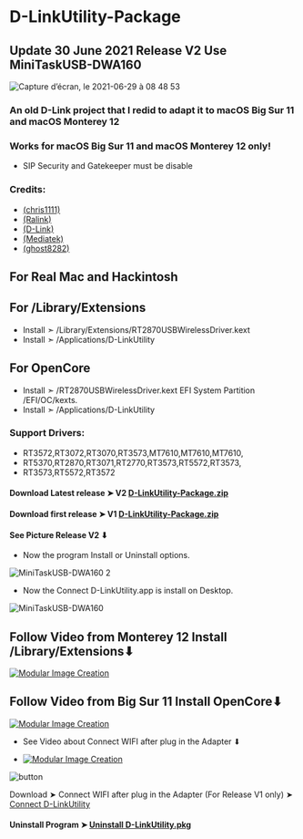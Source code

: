 # D-LinkUtility-Package

## Update 30 June 2021 Release V2 Use MiniTaskUSB-DWA160

![Capture d’écran, le 2021-06-29 à 08 48 53](https://user-images.githubusercontent.com/6248794/123816819-a0a11400-d8c5-11eb-9a74-33952efdf620.png)

### An old D-Link project that I redid to adapt it to macOS Big Sur 11 and macOS Monterey 12

### Works for macOS Big Sur 11 and macOS Monterey 12 only!


- SIP Security and Gatekeeper must be disable 

### Credits: 
- [(chris1111)](https://github.com/chris1111) 
- [(Ralink)](https://en.wikipedia.org/wiki/Ralink)
- [(D-Link)](https://us.dlink.com/en/consumer) 
- [(Mediatek)](https://www.mediatek.com)
- [(ghost8282)](https://www.insanelymac.com/forum/profile/2241085-ghost8282/)

## For Real Mac and Hackintosh
## For /Library/Extensions
- Install  ➣ /Library/Extensions/RT2870USBWirelessDriver.kext
- Install  ➣ /Applications/D-LinkUtility

## For OpenCore
- Install  ➣ /RT2870USBWirelessDriver.kext EFI System Partition /EFI/OC/kexts.
- Install  ➣ /Applications/D-LinkUtility


### Support Drivers:
- RT3572,RT3072,RT3070,RT3573,MT7610,MT7610,MT7610,
- RT5370,RT2870,RT3071,RT2770,RT3573,RT5572,RT3573,
- RT3573,RT5572,RT3572

#### Download Latest release ➤ V2 [D-LinkUtility-Package.zip](https://github.com/chris1111/D-LinkUtility-Package/releases/tag/V2)

#### Download first release ➤ V1 [D-LinkUtility-Package.zip](https://github.com/chris1111/D-LinkUtility-Package/releases/tag/V1)

#### See Picture Release V2 ⬇︎
- Now the program Install or Uninstall options.

![MiniTaskUSB-DWA160 2](https://user-images.githubusercontent.com/6248794/123990241-97807780-d997-11eb-9510-7c8dbd4c4be7.png)

- Now the Connect D-LinkUtility.app is install on Desktop.

![MiniTaskUSB-DWA160](https://user-images.githubusercontent.com/6248794/123990166-89caf200-d997-11eb-8ec0-39d2290fae81.png)


## Follow Video  from Monterey 12 Install /Library/Extensions⬇︎

[![Modular Image Creation](https://i87.servimg.com/u/f87/17/99/48/98/68747410.png)](https://youtu.be/9QWt15rYzJE)


## Follow Video  from Big Sur  11 Install OpenCore⬇︎

[![Modular Image Creation](https://i87.servimg.com/u/f87/17/99/48/98/68747410.png)](https://youtu.be/zjtOGSdbtVs)


- See Video about Connect WIFI after plug in the Adapter ⬇︎

- [![Modular Image Creation](https://i87.servimg.com/u/f87/17/99/48/98/68747410.png)](https://youtu.be/kgV9iCXsNrE)

![button](https://user-images.githubusercontent.com/6248794/123955656-d7cffd80-d977-11eb-8e71-feb799347edd.png)

Download ➤ Connect WIFI after plug in the Adapter (For Release V1 only) ➤ [Connect D-LinkUtility](https://github.com/chris1111/D-LinkUtility-Package/raw/main/Connect%20D-LinkUtility.zip) 

#### Uninstall Program ➤ [Uninstall D-LinkUtility.pkg](https://github.com/chris1111/D-LinkUtility-Package/raw/main/UninstallD-LinkUtility.pkg)
 
